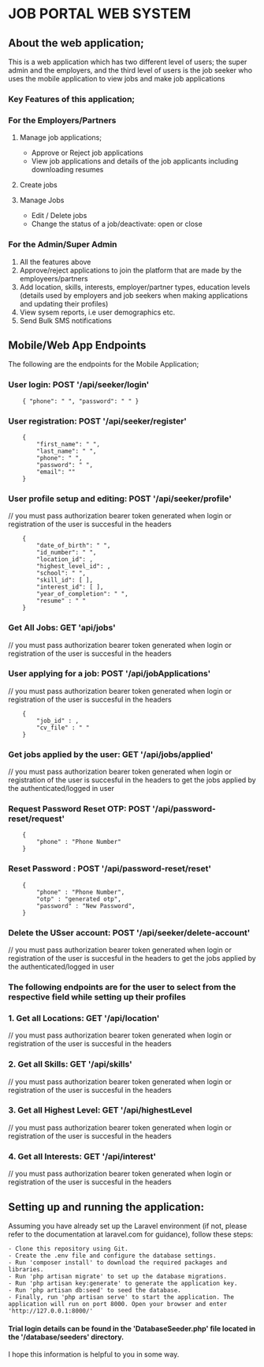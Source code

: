 # JOB PORTAL WEB SYSTEM

## About the web application;
This is a web application which has two different level of users; the super admin and the employers, and the third level of users is the job seeker who uses the mobile application to view jobs and make job applications

### Key Features of this application;
### For the Employers/Partners
1. Manage job applications;

    - Approve or Reject job applications
    - View job applications and details of the job applicants including downloading resumes

2. Create jobs
3. Manage Jobs
    - Edit / Delete jobs
    - Change the status of a job/deactivate: open or close


### For the Admin/Super Admin

1. All the features above
2. Approve/reject applications to join the platform that are made by the employeers/partners
3. Add location, skills, interests, employer/partner types, education levels (details used by employers and job seekers when making applications and updating their profiles)
4. View sysem reports, i.e user demographics etc.
5. Send Bulk SMS notifications

## Mobile/Web App Endpoints

The following are the endpoints for the Mobile Application;

###  User login: POST '/api/seeker/login'
        { "phone": " ", "password": " " }

### User registration: POST '/api/seeker/register'
        { 
            "first_name": " ", 
            "last_name": " ", 
            "phone": " ", 
            "password": " ", 
            "email": "" 
        }

### User profile setup and editing: POST '/api/seeker/profile' 
// you must pass authorization bearer token generated when login or registration of the user is succesful in the headers

        {
            "date_of_birth": " ",
            "id_number": " ",
            "location_id": ,
            "highest_level_id": ,
            "school": " ",
            "skill_id": [ ],
            "interest_id": [ ],
            "year_of_completion": " ",
            "resume" : " "
        }

### Get All Jobs: GET 'api/jobs'
// you must pass authorization bearer token generated when login or registration of the user is succesful in the headers 
### User applying for a job: POST '/api/jobApplications' 
// you must pass authorization bearer token generated when login or registration of the user is succesful in the headers 

        {
            "job_id" : ,
            "cv_file" : " "
        }

### Get jobs applied by the user: GET '/api/jobs/applied'
 // you must pass authorization bearer token generated when login or registration of the user is succesful in the headers to get the jobs applied by the authenticated/logged in user

### Request Password Reset OTP: POST '/api/password-reset/request'
        {
            "phone" : "Phone Number"
        }

### Reset Password : POST '/api/password-reset/reset'
        {
            "phone" : "Phone Number",    
            "otp" : "generated otp",   
            "password" : "New Password",
        }
        
### Delete the USser account: POST '/api/seeker/delete-account'
 // you must pass authorization bearer token generated when login or registration of the user is succesful in the headers to get the jobs applied by the authenticated/logged in user

### The following endpoints are for the user to select from the respective field while setting up their profiles
### 1. Get all Locations: GET '/api/location'

// you must pass authorization bearer token generated when login or registration of the user is succesful in the headers 
### 2. Get all Skills: GET '/api/skills'
// you must pass authorization bearer token generated when login or registration of the user is succesful in the headers 
### 3. Get all Highest Level: GET '/api/highestLevel
// you must pass authorization bearer token generated when login or registration of the user is succesful in the headers 

### 4. Get all Interests: GET '/api/interest'
// you must pass authorization bearer token generated when login or registration of the user is succesful in the headers 

## Setting up and running the application:
Assuming you have already set up the Laravel environment (if not, please refer to the documentation at laravel.com for guidance), follow these steps:

    - Clone this repository using Git.
    - Create the .env file and configure the database settings.
    - Run 'composer install' to download the required packages and libraries.
    - Run 'php artisan migrate' to set up the database migrations.
    - Run 'php artisan key:generate' to generate the application key.
    - Run 'php artisan db:seed' to seed the database.
    - Finally, run 'php artisan serve' to start the application. The application will run on port 8000. Open your browser and enter 'http://127.0.0.1:8000/'

#### Trial login details can be found in the 'DatabaseSeeder.php' file located in the '/database/seeders' directory.
I hope this information is helpful to you in some way. 